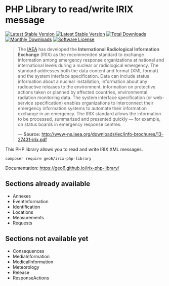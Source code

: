  # PHP Library to read/write IRIX message

 [![Latest Stable Version](https://styleci.io/repos/121750703/shield?branch=master)](https://styleci.io/repos/121750703)
 [![Latest Stable Version](https://poser.pugx.org/geo6/irix-php-library/v/stable)](https://packagist.org/packages/geo6/irix-php-library)
 [![Total Downloads](https://poser.pugx.org/geo6/irix-php-library/downloads)](https://packagist.org/packages/geo6/irix-php-library)
 [![Monthly Downloads](https://poser.pugx.org/geo6/irix-php-library/d/monthly.png)](https://packagist.org/packages/geo6/irix-php-library)
 [![Software License](https://img.shields.io/badge/license-MIT-brightgreen.svg)](LICENSE)

 > The [IAEA](https://www.iaea.org/) has developed the **International Radiological Information Exchange** (IRIX) as the recommended  standard to  exchange  information  among emergency response organizations at national and international levels during a nuclear or radiological emergency. The standard addresses both the data content and format (XML format) and the system interface specification. Data can include status information about a nuclear installation, information about any radioactive releases to the environment, information on protective actions taken or planned by affected countries, environmental radiation monitoring data. The system interface specification (or web-service specification) enables organizations to interconnect their emergency information systems to automate their information exchange in an emergency. The IRIX standard allows the information to be processed, summarized and presented quickly — for example, on status boards in emergency response centres.
>
> — **Source:** <http://www-ns.iaea.org/downloads/iec/info-brochures/13-27431-irix.pdf>

This PHP library allows you to read and write IRIX XML messages.

    composer require geo6/irix-php-library

Documentation: <https://geo6.github.io/irix-php-library/>

## Sections already available

- Annexes
- EventInformation
- Identification
- Locations
- Measurements
- Requests

## Sections not available yet

- Consequences
- MediaInformation
- MedicalInformation
- Meteorology
- Release
- ResponseActions
